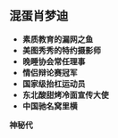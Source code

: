 
## 混蛋肖梦迪

* **素质教育的漏网之鱼**
* **美图秀秀的特约摄影师**
* **晚睡协会常任理事**
* **情侣辩论赛冠军**
* **国家级抬杠运动员**
* **东北酸甜烤冷面宣传大使**
* **中国驰名窝里横**

<strong id="date">神秘代</strong>

<script src="https://apps.bdimg.com/libs/jquery/2.1.4/jquery.min.js"></script>
<script type="text/javascript">
	var myDate = new Date("2018/2/5/08: 00: 00");
	var today = new Date();
	$('#date').text("Hello world!")
</script>

